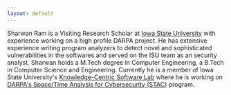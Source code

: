 ```yaml
---
layout: default
---
```


Sharwan Ram is a Visiting Research Scholar at [Iowa State University](https://www.iastate.edu/) with experience working on a high profile DARPA project. He has extensive experience writing program analyzers to detect novel and sophisticated vulnerabilities in the softwares and served on the ISU team as an security analyst. 
Sharwan holds a M.Tech degree in Computer Engineering, a B.Tech in Computer Science and Engineering. Currently he is a member of Iowa State University's [Knowledge-Centric Software Lab](https://www.ece.iastate.edu/kcsl/) where he is working on [DARPA's Space/Time Analysis for Cybersecurity (STAC)](http://www.darpa.mil/program/space-time-analysis-for-cybersecurity) program.
